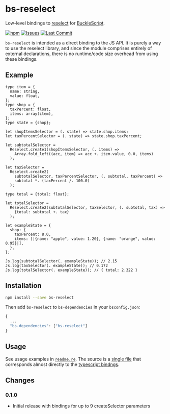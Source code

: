 # bs-reselect

Low-level bindings to [reselect](https://github.com/reduxjs/reselect) for [BuckleScript](https://github.com/bucklescript/bucklescript).

[![npm](https://img.shields.io/npm/v/bs-reselect.svg)](https://npmjs.org/bs-reselect)
[![Issues](https://img.shields.io/github/issues/barkmadley/bs-reselect.svg)](https://github.com/barkmadley/bs-reselect/issues)
[![Last Commit](https://img.shields.io/github/last-commit/barkmadley/bs-reselect.svg)]()

`bs-reselect` is intended as a direct binding to the JS API. It is purely a way to use the reselect library, and since the module comprises entirely of external declarations, there is no runtime/code size overhead from using these bindings.

## Example

```reason
type item = {
  name: string,
  value: float,
};
type shop = {
  taxPercent: float,
  items: array(item),
};
type state = {shop};

let shopItemsSelector = (. state) => state.shop.items;
let taxPercentSelector = (. state) => state.shop.taxPercent;

let subtotalSelector =
  Reselect.create1(shopItemsSelector, (. items) =>
    Array.fold_left((acc, item) => acc +. item.value, 0.0, items)
  );

let taxSelector =
  Reselect.create2(
    subtotalSelector, taxPercentSelector, (. subtotal, taxPercent) =>
    subtotal *. (taxPercent /. 100.0)
  );

type total = {total: float};

let totalSelector =
  Reselect.create2(subtotalSelector, taxSelector, (. subtotal, tax) =>
    {total: subtotal +. tax}
  );

let exampleState = {
  shop: {
    taxPercent: 8.0,
    items: [|{name: "apple", value: 1.20}, {name: "orange", value: 0.95}|],
  },
};

Js.log(subtotalSelector(. exampleState)); // 2.15
Js.log(taxSelector(. exampleState)); // 0.172
Js.log(totalSelector(. exampleState)); // { total: 2.322 }
```

## Installation

```sh
npm install --save bs-reselect
```

Then add `bs-reselect` to `bs-dependencies` in your `bsconfig.json`:

```js
{
  ...
  "bs-dependencies": ["bs-reselect"]
}
```

## Usage

See usage examples in [`readme.re`](https://github.com/barkmadley/bs-reselect/blob/master/examples/readme.re). The source is a [single file](https://github.com/barkmadley/bs-reselect/blob/master/src/Reselect.re) that corresponds almost directly to the [typescript bindngs](https://github.com/reduxjs/reselect/blob/master/src/index.d.ts#L19).

## Changes

### 0.1.0

- Initial release with bindings for up to 9 createSelector parameters

